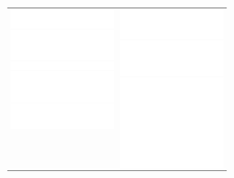 <table cellspacing="0" cellpadding="0" style="border-collapse: collapse; border: none;"> 
  <tbody>
  <tr style="border: none;">
    <td width="400px" style="border: none; vertical-align: top;">
      <img src="https://github.com/m-avagyan/m-avagyan/blob/master/header.svg">
      <img src="https://github.com/m-avagyan/m-avagyan/blob/master/repositories.svg">
      <img src="https://github.com/m-avagyan/m-avagyan/blob/master/topics.svg">
      <img src="https://github.com/m-avagyan/m-avagyan/blob/master/followup.svg">
      <img src="https://github.com/m-avagyan/m-avagyan/blob/master/reactions.svg">
    </td>
    <td width="400px" style="border: none; vertical-align: top;">
      <img src="https://github.com/m-avagyan/m-avagyan/blob/master/activity-community.svg">
      <img src="https://github.com/m-avagyan/m-avagyan/blob/master/languages.svg">
      <img src="https://github.com/m-avagyan/m-avagyan/blob/master/achievements.svg">
    </td>
  </tr>
  </tbody>
</table>
